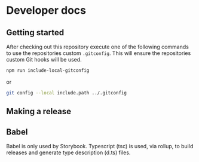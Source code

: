 # Developer docs

## Getting started

After checking out this repository execute one of the following commands to use the repositories custom `.gitconfig`.
This will ensure the repositories custom Git hooks will be used.

```sh
npm run include-local-gitconfig
```

or

```sh
git config --local include.path ../.gitconfig
```

## Making a release

## Babel

Babel is only used by Storybook.
Typescript (tsc) is used, via rollup, to build releases and generate type description (d.ts) files.
